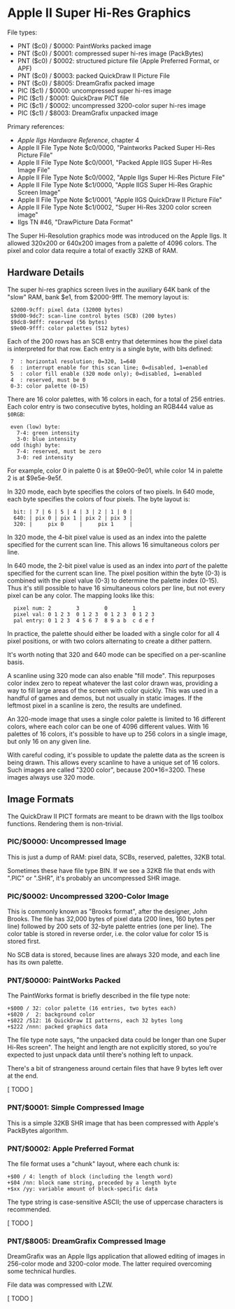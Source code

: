 # Apple II Super Hi-Res Graphics #

File types:
 - PNT ($c0) / $0000: PaintWorks packed image
 - PNT ($c0) / $0001: compressed super hi-res image (PackBytes)
 - PNT ($c0) / $0002: structured picture file (Apple Preferred Format, or APF)
 - PNT ($c0) / $0003: packed QuickDraw II Picture File
 - PNT ($c0) / $8005: DreamGrafix packed image
 - PIC ($c1) / $0000: uncompressed super hi-res image
 - PIC ($c1) / $0001: QuickDraw PICT file
 - PIC ($c1) / $0002: uncompressed 3200-color super hi-res image
 - PIC ($c1) / $8003: DreamGrafix unpacked image

Primary references:
 - _Apple IIgs Hardware Reference_, chapter 4
 - Apple II File Type Note $c0/0000, "Paintworks Packed Super Hi-Res Picture File"
 - Apple II File Type Note $c0/0001, "Packed Apple IIGS Super Hi-Res Image File"
 - Apple II File Type Note $c0/0002, "Apple IIgs Super Hi-Res Picture File"
 - Apple II File Type Note $c1/0000, "Apple IIGS Super Hi-Res Graphic Screen Image"
 - Apple II File Type Note $c1/0001, "Apple IIGS QuickDraw II Picture File"
 - Apple II File Type Note $c1/0002, "Super Hi-Res 3200 color screen image"
 - IIgs TN #46, "DrawPicture Data Format"

The Super Hi-Resolution graphics mode was introduced on the Apple IIgs.  It allowed 320x200 or
640x200 images from a palette of 4096 colors.  The pixel and color data require a total of
exactly 32KB of RAM.

## Hardware Details ##

The super hi-res graphics screen lives in the auxiliary 64K bank of the "slow" RAM, bank $e1,
from $2000-9fff.  The memory layout is:
```
 $2000-9cff: pixel data (32000 bytes)
 $9d00-9dc7: scan-line control bytes (SCB) (200 bytes)
 $9dc8-9dff: reserved (56 bytes)
 $9e00-9fff: color palettes (512 bytes)
```

Each of the 200 rows has an SCB entry that determines how the pixel data is interpreted for
that row.  Each entry is a single byte, with bits defined:
```
 7  : horizontal resolution; 0=320, 1=640
 6  : interrupt enable for this scan line; 0=disabled, 1=enabled
 5  : color fill enable (320 mode only); 0=disabled, 1=enabled
 4  : reserved, must be 0
 0-3: color palette (0-15)
```

There are 16 color palettes, with 16 colors in each, for a total of 256 entries.  Each color
entry is two consecutive bytes, holding an RGB444 value as `$0RGB`:
```
 even (low) byte:
   7-4: green intensity
   3-0: blue intensity
 odd (high) byte:
   7-4: reserved, must be zero
   3-0: red intensity
```
For example, color 0 in palette 0 is at $9e00-9e01, while color 14 in palette 2 is at $9e5e-9e5f.

In 320 mode, each byte specifies the colors of two pixels.  In 640 mode, each byte specifies the
colors of four pixels.  The byte layout is:
```
  bit: | 7 | 6 | 5 | 4 | 3 | 2 | 1 | 0 |
  640: | pix 0 | pix 1 | pix 2 | pix 3 |
  320: |     pix 0     |     pix 1     |
```
In 320 mode, the 4-bit pixel value is used as an index into the palette specified for the
current scan line.  This allows 16 simultaneous colors per line.

In 640 mode, the 2-bit pixel value is used as an index into *part* of the palette specified for
the current scan line.  The pixel position within the byte (0-3) is combined with the pixel value
(0-3) to determine the palette index (0-15).  Thus it's still possible to have 16 simultaneous
colors per line, but not every pixel can be any color.  The mapping looks like this:
```
  pixel num: 2        3        0        1
  pixel val: 0 1 2 3  0 1 2 3  0 1 2 3  0 1 2 3
  pal entry: 0 1 2 3  4 5 6 7  8 9 a b  c d e f
```
In practice, the palette should either be loaded with a single color for all 4 pixel positions,
or with two colors alternating to create a dither pattern.

It's worth noting that 320 and 640 mode can be specified on a per-scanline basis.

A scanline using 320 mode can also enable "fill mode".  This repurposes color index zero to
repeat whatever the last color drawn was, providing a way to fill large areas of the screen
with color quickly.  This was used in a handful of games and demos, but not usually in static
images.  If the leftmost pixel in a scanline is zero, the results are undefined.

An 320-mode image that uses a single color palette is limited to 16 different colors, where
each color can be one of 4096 different values.  With 16 palettes of 16 colors, it's possible to
have up to 256 colors in a single image, but only 16 on any given line.

With careful coding, it's possible to update the palette data as the screen is being drawn.  This
allows every scanline to have a unique set of 16 colors.  Such images are called "3200 color",
because 200*16=3200.  These images always use 320 mode.

## Image Formats ##

The QuickDraw II PICT formats are meant to be drawn with the IIgs toolbox functions.  Rendering
them is non-trivial.

### PIC/$0000: Uncompressed Image ###

This is just a dump of RAM: pixel data, SCBs, reserved, palettes, 32KB total.

Sometimes these have file type BIN.  If we see a 32KB file that ends with ".PIC" or ".SHR", it's
probably an uncompressed SHR image.

### PIC/$0002: Uncompressed 3200-Color Image ###

This is commonly known as "Brooks format", after the designer, John Brooks.  The file has
32,000 bytes of pixel data (200 lines, 160 bytes per line) followed by 200 sets of 32-byte
palette entries (one per line).  The color table is stored in reverse order, i.e. the color
value for color 15 is stored first.

No SCB data is stored, because lines are always 320 mode, and each line has its own palette.

### PNT/$0000: PaintWorks Packed ###

The PaintWorks format is briefly described in the file type note:
```
+$000 / 32: color palette (16 entries, two bytes each)
+$020 /  2: background color
+$022 /512: 16 QuickDraw II patterns, each 32 bytes long
+$222 /nnn: packed graphics data
```
The file type note says, "the unpacked data could be longer than one Super Hi-Res screen".  The
height and length are not explicitly stored, so you're expected to just unpack data until there's
nothing left to unpack.

There's a bit of strangeness around certain files that have 9 bytes left over at the end.

[ TODO ]

### PNT/$0001: Simple Compressed Image ###

This is a simple 32KB SHR image that has been compressed with Apple's PackBytes algorithm.

### PNT/$0002: Apple Preferred Format ###

The file format uses a "chunk" layout, where each chunk is:
```
+$00 / 4: length of block (including the length word)
+$04 /nn: block name string, preceded by a length byte
+$xx /yy: variable amount of block-specific data
```
The type string is case-sensitive ASCII; the use of uppercase characters is recommended.

[ TODO ]

### PNT/$8005: DreamGrafix Compressed Image ###

DreamGrafix was an Apple IIgs application that allowed editing of images in 256-color mode and
3200-color mode.  The latter required overcoming some technical hurdles.

File data was compressed with LZW.

[ TODO ]
